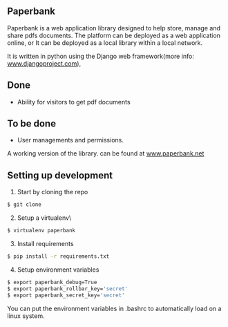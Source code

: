 ## Paperbank 

Paperbank is a web application library designed to help store, manage and share pdfs documents.
The platform can be deployed as a web application online, or It can be deployed as a local
library within a local network.

It is written in python using the Django web framework(more info: www.djangoproject.com),

## Done
* Ability for visitors to get pdf documents

## To be done
* User managements  and permissions.

A working version of the library. can be found at www.paperbank.net

## Setting up development

1. Start by cloning the repo
```sh
$ git clone 
```

2. Setup a virtualenv\
```sh
$ virtualenv paperbank
```
3. Install requirements
```sh
$ pip install -r requirements.txt
```

4. Setup environment variables
```sh
$ export paperbank_debug=True
$ export paperbank_rollbar_key='secret'
$ export paperbank_secret_key='secret'
```

You can put the environment variables in .bashrc to automatically load on a linux system.
